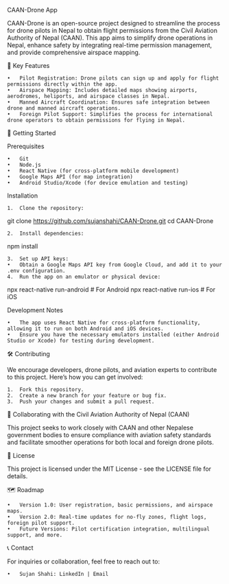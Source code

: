 CAAN-Drone App

CAAN-Drone is an open-source project designed to streamline the process for drone pilots in Nepal to obtain flight permissions from the Civil Aviation Authority of Nepal (CAAN). This app aims to simplify drone operations in Nepal, enhance safety by integrating real-time permission management, and provide comprehensive airspace mapping.

📌 Key Features

	•	Pilot Registration: Drone pilots can sign up and apply for flight permissions directly within the app.
	•	Airspace Mapping: Includes detailed maps showing airports, aerodromes, heliports, and airspace classes in Nepal.
	•	Manned Aircraft Coordination: Ensures safe integration between drone and manned aircraft operations.
	•	Foreign Pilot Support: Simplifies the process for international drone operators to obtain permissions for flying in Nepal.

🚀 Getting Started

Prerequisites

	•	Git
	•	Node.js
	•	React Native (for cross-platform mobile development)
	•	Google Maps API (for map integration)
	•	Android Studio/Xcode (for device emulation and testing)

Installation

	1.	Clone the repository:

git clone https://github.com/sujanshahi/CAAN-Drone.git
cd CAAN-Drone


	2.	Install dependencies:

npm install


	3.	Set up API keys:
	•	Obtain a Google Maps API key from Google Cloud, and add it to your .env configuration.
	4.	Run the app on an emulator or physical device:

npx react-native run-android   # For Android
npx react-native run-ios       # For iOS



Development Notes

	•	The app uses React Native for cross-platform functionality, allowing it to run on both Android and iOS devices.
	•	Ensure you have the necessary emulators installed (either Android Studio or Xcode) for testing during development.

🛠️ Contributing

We encourage developers, drone pilots, and aviation experts to contribute to this project. Here’s how you can get involved:

	1.	Fork this repository.
	2.	Create a new branch for your feature or bug fix.
	3.	Push your changes and submit a pull request.

💼 Collaborating with the Civil Aviation Authority of Nepal (CAAN)

This project seeks to work closely with CAAN and other Nepalese government bodies to ensure compliance with aviation safety standards and facilitate smoother operations for both local and foreign drone pilots.

📄 License

This project is licensed under the MIT License - see the LICENSE file for details.

🗺️ Roadmap

	•	Version 1.0: User registration, basic permissions, and airspace maps.
	•	Version 2.0: Real-time updates for no-fly zones, flight logs, foreign pilot support.
	•	Future Versions: Pilot certification integration, multilingual support, and more.

📞 Contact

For inquiries or collaboration, feel free to reach out to:

	•	Sujan Shahi: LinkedIn | Email

